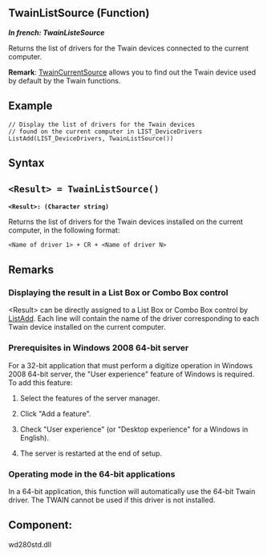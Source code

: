 


## TwainListSource (Function)

***In french: TwainListeSource***



<a name="XUse"></a>
<a name="Use"></a>
<a name="description"></a>
Returns the list of drivers for the Twain devices connected to the current computer.

**Remark**: [TwainCurrentSource](../WDLang6/3078015.md) allows you to find out the Twain device used by default by the Twain functions.
<a name="Example1"></a>
<a name="sample_code"></a>

## Example


```wl
// Display the list of drivers for the Twain devices 
// found on the current computer in LIST_DeviceDrivers
ListAdd(LIST_DeviceDrivers, TwainListSource())
```

<a name="XSYNTAX"></a>
<a name="SYNTAX1"></a>

## Syntax

`<Result> = TwainListSource()`
---

**`<Result>: (Character string)`**

Returns the list of drivers for the Twain devices installed on the current computer, in the following format:

```txt
<Name of driver 1> + CR + <Name of driver N>
```




<a name="NOTE0"></a>
<a name="NOTE0_1"></a>

## Remarks


### Displaying the result in a List Box or Combo Box control
<a name="displaying_the_result_list_box_combo_box_control_ELTPARAGRAPHE000037"></a>

&lt;Result&gt; can be directly assigned to a List Box or Combo Box control by [ListAdd](../WDLang1/3049004.md). Each line will contain the name of the driver corresponding to each Twain device installed on the current computer.
<a name="NOTE0_2"></a>


### Prerequisites in Windows 2008 64-bit server
<a name="prerequisites_windows_2008_64bit_server_ELTPARAGRAPHE000047"></a>

For a 32-bit application that must perform a digitize operation in Windows 2008 64-bit server, the "User experience" feature of Windows is required. To add this feature:

1. Select the features of the server manager. 

2. Click "Add a feature". 

3. Check "User experience" (or "Desktop experience" for a Windows in English). 

4. The server is restarted at the end of setup.





### Operating mode in the 64-bit applications
<a name="operating_mode_the_64bit_applications_ELTPARAGRAPHE000184"></a>

In a 64-bit application, this function will automatically use the 64-bit Twain driver. The TWAIN cannot be used if this driver is not installed. 

<a name="XComponent"></a>

## Component:
wd280std.dll
